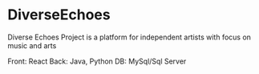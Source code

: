 # DiverseEchoes
Diverse Echoes Project is a platform for independent artists with focus on music and arts

Front: React
Back: Java, Python
DB: MySql/Sql Server
